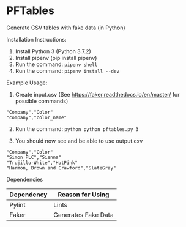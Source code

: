 # PFTables

Generate CSV tables with fake data (in Python)

Installation Instructions:

1. Install Python 3 (Python 3.7.2)
2. Install pipenv (pip install pipenv)
3. Run the command: `pipenv shell`
4. Run the command: `pipenv install --dev`

Example Usage:

1. Create input.csv (See https://faker.readthedocs.io/en/master/ for possible commands)

```
"Company","Color"
"company","color_name"
```

2. Run the command: `python python pftables.py 3`


3. You should now see and be able to use output.csv

```
"Company","Color"
"Simon PLC","Sienna"
"Trujillo-White","HotPink"
"Harmon, Brown and Crawford","SlateGray"

```



Dependencies

Dependency | Reason for Using
--- |---
 Pylint | Lints
 Faker | Generates Fake Data